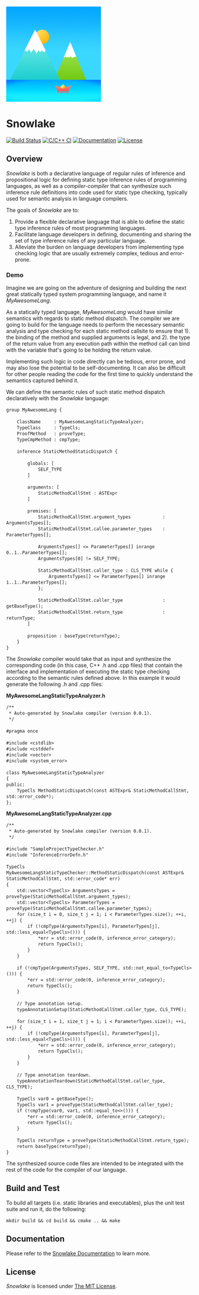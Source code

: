 ![Snowlake Logo](/resources/SnowlakeIcon_256.png)


# Snowlake

[![Build Status](https://travis-ci.org/tetrachrome/Snowlake.svg?branch=master)](https://travis-ci.org/tetrachrome/Snowlake)
[![C/C++ CI](https://github.com/tetrachrome/Snowlake/workflows/C/C++%20CI/badge.svg)](https://github.com/tetrachrome/Snowlake/actions)
[![Documentation](https://readthedocs.org/projects/snowlake/badge/?version=latest)](https://snowlake.readthedocs.io/en/latest/)
[![License](https://img.shields.io/badge/license-MIT-blue.svg)](https://opensource.org/licenses/MIT)


## Overview

*Snowlake* is both a declarative language of regular rules of inference
and propositional logic for defining static type inference rules of
programming languages, as well as a *compiler-compiler* that can
synthesize such inference rule definitions into code used for static type
checking, typically used for semantic analysis in language compilers.

The goals of *Snowlake* are to:

  1. Provide a flexible declarative language that is able to define the static
     type inference rules of most programming languages.
  2. Facilitate language developers in defining, documenting and sharing
     the set of type inference rules of any particular language.
  3. Alleviate the burden on language developers from implementing type
     checking logic that are usually extremely complex, tedious and error-prone.

### Demo

Imagine we are going on the adventure of designing and building the next great
statically typed system programming language, and name it *MyAwesomeLang*.

As a statically typed language, *MyAwesomeLang* would have similar semantics with
regards to static method dispatch. The compiler we are going to build for the
language needs to perform the necessary semantic analysis and type checking for
each static method callsite to ensure that 1). the binding of the method and
supplied arguments is legal, and 2). the type of the return value from any
execution path within the method call can bind with the variable that's going
to be holding the return value.

Implementing such logic in code directly can be tedious, error prone, and may
also lose the potential to be self-documenting. It can also be difficult for
other people reading the code for the first time to quickly understand the
semantics captured behind it.

We can define the semantic rules of such static method dispatch declaratively
with the *Snowlake* language:

```
group MyAwesomeLang {

    ClassName     : MyAwesomeLangStaticTypeAnalyzer;
    TypeClass     : TypeCls;
    ProofMethod   : proveType;
    TypeCmpMethod : cmpType;

    inference StaticMethodStaticDispatch {

        globals: [
            SELF_TYPE
        ]

        arguments: [
            StaticMethodCallStmt : ASTExpr
        ]

        premises: [
            StaticMethodCallStmt.argument_types            : ArgumentsTypes[];
            StaticMethodCallStmt.callee.parameter_types    : ParameterTypes[];

            ArgumentsTypes[] <= ParameterTypes[] inrange 0..1..ParameterTypes[];
            ArgumentsTypes[0] != SELF_TYPE;

            StaticMethodCallStmt.caller_type : CLS_TYPE while {
                ArgumentsTypes[] <= ParameterTypes[] inrange 1..1..ParameterTypes[];
            };

            StaticMethodCallStmt.caller_type               : getBaseType();
            StaticMethodCallStmt.return_type               : returnType;
        ]

        proposition : baseType(returnType);
    }
}
```

The *Snowlake* compiler would take that as input and synthesize the corresponding
code (in this case, C++ .h and .cpp files) that contain the interface and implementation
of executing the static type checking according to the semantic rules defined above.
In this example it would generate the following .h and .cpp files:

**MyAwesomeLangStaticTypeAnalyzer.h**

```
/**
 * Auto-generated by Snowlake compiler (version 0.0.1).
 */

#pragma once

#include <cstdlib>
#include <cstddef>
#include <vector>
#include <system_error>

class MyAwesomeLangStaticTypeAnalyzer
{
public:
    TypeCls MethodStaticDispatch(const ASTExpr& StaticMethodCallStmt, std::error_code*);
};
```

**MyAwesomeLangStaticTypeAnalyzer.cpp**

```
/**
 * Auto-generated by Snowlake compiler (version 0.0.1).
 */

#include "SampleProjectTypeChecker.h"
#include "InferenceErrorDefn.h"

TypeCls
MyAwesomeLangStaticTypeChecker::MethodStaticDispatch(const ASTExpr& StaticMethodCallStmt, std::error_code* err)
{
    std::vector<TypeCls> ArgumentsTypes = proveType(StaticMethodCallStmt.argument_types);
    std::vector<TypeCls> ParameterTypes = proveType(StaticMethodCallStmt.callee.parameter_types);
    for (size_t i = 0, size_t j = 1; i < ParameterTypes.size(); ++i, ++j) {
        if (!cmpType(ArgumentsTypes[i], ParameterTypes[j], std::less_equal<TypeCls>())) {
            *err = std::error_code(0, inference_error_category);
            return TypeCls();
        }
    }

    if (!cmpType(ArgumentsTypes, SELF_TYPE, std::not_equal_to<TypeCls>())) {
        *err = std::error_code(0, inference_error_category);
        return TypeCls();
    }

    // Type annotation setup.
    typeAnnotationSetup(StaticMethodCallStmt.caller_type, CLS_TYPE);

    for (size_t i = 1, size_t j = 1; i < ParameterTypes.size(); ++i, ++j) {
        if (!cmpType(ArgumentsTypes[i], ParameterTypes[j], std::less_equal<TypeCls>())) {
            *err = std::error_code(0, inference_error_category);
            return TypeCls();
        }
    }

    // Type annotation teardown.
    typeAnnotationTeardown(StaticMethodCallStmt.caller_type, CLS_TYPE);

    TypeCls var0 = getBaseType();
    TypeCls var1 = proveType(StaticMethodCallStmt.caller_type);
    if (!cmpType(var0, var1, std::equal_to<>())) {
        *err = std::error_code(0, inference_error_category);
        return TypeCls();
    }

    TypeCls returnType = proveType(StaticMethodCallStmt.return_type);
    return baseType(returnType);
}
```

The synthesized source code files are intended to be integrated with the
rest of the code for the compiler of our language.


## Build and Test

To build all targets (i.e. static libraries and executables), plus the unit test suite and run it,
do the following:

```
mkdir build && cd build && cmake .. && make
```


## Documentation

Please refer to the [Snowlake Documentation](https://snowlake.readthedocs.io/en/latest/)
to learn more.


## License

*Snowlake* is licensed under [The MIT License](http://opensource.org/licenses/MIT).
